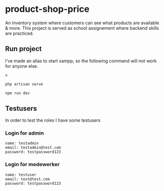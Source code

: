 # product-shop-price
An inventory system where customers can see what products are available &amp; more. This project is served as school assignement where backend skills are practiced.

## Run project

I've made an alias to start xampp, so the following command will not work for anyone else.

```sh
x
```

```sh
php artisan serve
```

```sh
npm run dev
```

## Testusers
In order to test the roles I have some testusers

### Login for admin
```
name: testadmin
email: testadmin@test.com
password: testpassword123
```

### Login for medewerker
```
name: testuser
email: test@test.com
password: testpassword123
```
